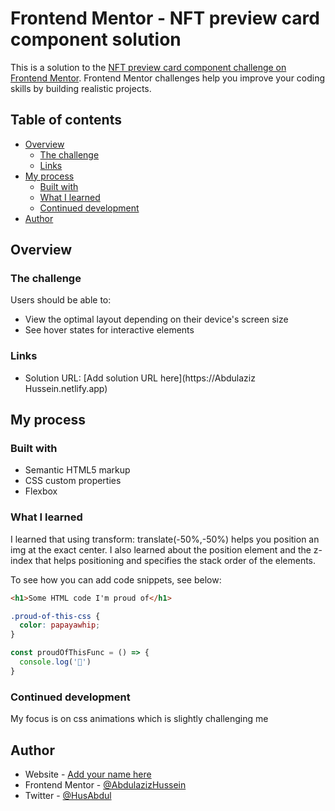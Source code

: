 # Frontend Mentor - NFT preview card component solution

This is a solution to the [NFT preview card component challenge on Frontend Mentor](https://www.frontendmentor.io/challenges/nft-preview-card-component-SbdUL_w0U). Frontend Mentor challenges help you improve your coding skills by building realistic projects. 

## Table of contents

- [Overview](#overview)
  - [The challenge](#the-challenge)
  - [Links](#links)
- [My process](#my-process)
  - [Built with](#built-with)
  - [What I learned](#what-i-learned)
  - [Continued development](#continued-development)
- [Author](#author)



## Overview

### The challenge

Users should be able to:

- View the optimal layout depending on their device's screen size
- See hover states for interactive elements



### Links

- Solution URL: [Add solution URL here](https://Abdulaziz Hussein.netlify.app)

## My process

### Built with

- Semantic HTML5 markup
- CSS custom properties
- Flexbox

### What I learned
I learned that using transform: translate(-50%,-50%) helps you position an img at the exact center. I also learned about the position element and the z-index that helps positioning and specifies the stack order of the elements.


To see how you can add code snippets, see below:

```html
<h1>Some HTML code I'm proud of</h1>
```
```css
.proud-of-this-css {
  color: papayawhip;
}
```
```js
const proudOfThisFunc = () => {
  console.log('🎉')
}
```
### Continued development
 My focus is on css animations which is slightly challenging me 



## Author

- Website - [Add your name here](https://www.AbdulazizHussein.netlify.app)
- Frontend Mentor - [@AbdulazizHussein](https://www.frontendmentor.io/profile/AbdulazizHussein)
- Twitter - [@HusAbdul](https://www.twitter.com/HusAbdul)
